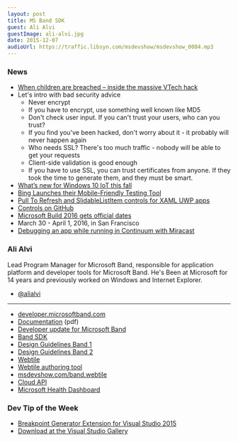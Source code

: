 ```yaml
---
layout: post
title: MS Band SDK
guest: Ali Alvi
guestImage: ali-alvi.jpg
date: 2015-12-07
audioUrl: https://traffic.libsyn.com/msdevshow/msdevshow_0084.mp3
---
```


### News

 - [When children are breached – inside the massive VTech hack](http://www.troyhunt.com/2015/11/when-children-are-breached-inside.html)
  - Let's intro with bad security advice
    - Never encrypt
    - If you have to encrypt, use something well known like MD5
    - Don't check user input. If you can't trust your users, who can you trust?
    - If you find you've been hacked, don't worry about it - it probably will never happen again
    - Who needs SSL? There's too much traffic - nobody will be able to get your requests
    - Client-side validation is good enough
    - If you have to use SSL, you can trust certificates from anyone. If they took the time to generate them, and they must be smart.
 - [What’s new for Windows 10 IoT this fall](https://blogs.windows.com/windowsexperience/2015/12/03/whats-new-for-windows-10-iot-this-fall/)
 - [Bing Launches their Mobile-Friendly Testing Tool](http://msdv.sh/1HIc9Tm)
 - [Pull To Refresh and SlidableListItem controls for XAML UWP apps](http://msdv.sh/1Qfwjpb)
  - [Controls on GitHub](https://github.com/nmetulev/comet/tree/master/src/Controls)
 - [Microsoft Build 2016 gets official dates](http://msdv.sh/1RtvREs)
  - March 30 - April 1, 2016, in San Francisco
 - [Debugging an app while running in Continuum with Miracast](https://twitter.com/carlschweitzer/status/672803256444301312)

### Ali Alvi

Lead Program Manager for Microsoft Band, responsible for application platform and developer tools for Microsoft Band. He's Been at Microsoft for 14 years and previously worked on Windows and Internet Explorer.

 - [@alialvi](https://twitter.com/alialvi)

-----------------------------------------

 - [developer.microsoftband.com](http://developer.microsoftband.com/)
  - [Documentation](http://developer.microsoftband.com/content/docs/microsoft%20band%20sdk.pdf) (pdf)
 - [Developer update for Microsoft Band](http://blogs.msdn.com/b/visualstudio/archive/2015/11/04/developer-update-for-microsoft-band.aspx)
 - [Band SDK](http://developer.microsoftband.com/bandSDK)
  - [Design Guidelines Band 1](https://developer.microsoftband.com/Content/docs/MicrosoftBandExperienceDesignGuidelines.pdf)
  - [Design Guidelines Band 2](https://developer.microsoftband.com/Content/docs/MicrosoftBandExperienceDesignGuidelines2.pdf)
 - [Webtile](https://developer.microsoftband.com/WebTile)
  - [Webtile authoring tool](https://developer.microsoftband.com/WebTile/ChooseLayout)
  - [msdevshow.com/band.webtile](http://msdevshow.com/band.webtile)
 - [Cloud API](http://developer.microsoftband.com/cloudAPI)
 - [Microsoft Health Dashboard](https://dashboard.microsofthealth.com/#/)
 
 ### Dev Tip of the Week

 - [Breakpoint Generator Extension for Visual Studio 2015](http://blogs.msdn.com/b/visualstudioalm/archive/2015/11/19/breakpoint-generator-extension.aspx)
  - [Download at the Visual Studio Gallery](https://visualstudiogallery.msdn.microsoft.com/b4aaf8aa-58ab-40a1-b45c-feb3efc94e1e)